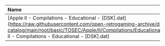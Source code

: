 |Name|Size|
|:---|---:|
|[Apple II - Compilations - Educational - [DSK].dat](https://raw.githubusercontent.com/open-retrogaming-archive/dat-catalog/main/root/basic/TOSEC/Apple/II/Compilations/Educational/[DSK]/Apple II - Compilations - Educational - [DSK].dat)|8702|
